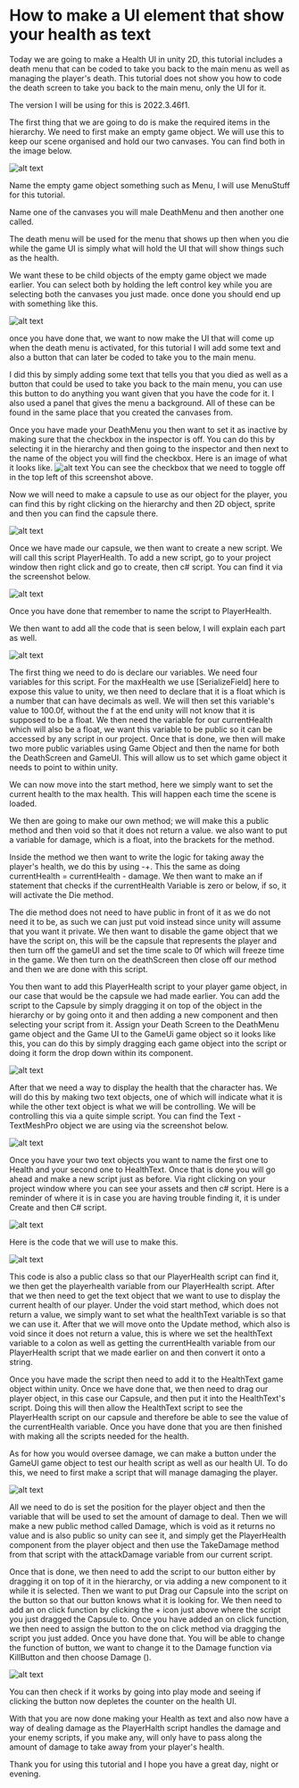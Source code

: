 # How to make a UI element that show your health as text

Today we are going to make a Health UI in unity 2D, this tutorial includes a death menu that can be coded to take you back to the main menu as well as managing the player's death. This tutorial does not show you how to code the death screen to take you back to the main menu, only the UI for it. 

The version I will be using for this is 2022.3.46f1.

The first thing that we are going to do is make the required items in the hierarchy. We need to first make an empty game object. We will use this to keep our scene organised and hold our two canvases. You can find both in the image below.

![alt text](image.png)

Name the empty game object something such as Menu, I will use MenuStuff for this tutorial.

Name one of the canvases you will male DeathMenu and then another one called.

The death menu will be used for the menu that shows up then when you die while the game UI is simply what will hold the UI that will show things such as the health.

We want these to be child objects of the empty game object we made earlier. You can select both by holding the left control key while you are selecting both the canvases you just made. once done you should end up with something like this.

![alt text](image-4.png)

once you have done that, we want to now make the UI that will come up when the death menu is activated, for this tutorial I will add some text and also a button that can later be coded to take you to the main menu. 

I did this by simply adding some text that tells you that you died as well as a button that could be used to take you back to the main menu, you can use this button to do anything you want given that you have the code for it. I also used a panel that gives the menu a background. All of these can be found in the same place that you created the canvases from.

Once you have made your DeathMenu you then want to set it as inactive by making sure that the checkbox in the inspector is off. You can do this by selecting it in the hierarchy and then going to the inspector and then next to the name of the object you will find the checkbox. Here is an image of what it looks like.
![alt text](image-3.png)
You can see the checkbox that we need to toggle off in the top left of this screenshot above.

Now we will need to make a capsule to use as our object for the player, you can find this by right clicking on the hierarchy and then 2D object, sprite and then you can find the capsule there.

![alt text](image-2.png)

Once we have made our capsule, we then want to create a new script. We will call this script PlayerHealth. To add a new script, go to your project window then right click and go to create, then c# script. You can find it via the screenshot below. 

![alt text](image-5.png)

Once you have done that remember to name the script to PlayerHealth.

We then want to add all the code that is seen below, I will explain each part as well.

![alt text](image-7.png)

The first thing we need to do is declare our variables. We need four variables for this script. For the maxHealth we use [SerializeField] here to expose this value to unity, we then need to declare that it is a float which is a number that can have decimals as well. We will then set this variable's value to 100.0f, without the f at the end unity will not know that it is supposed to be a float. We then need the variable for our currentHealth which will also be a float, we want this variable to be public so it can be accessed by any script in our project. Once that is done, we then will make two more public variables using Game Object and then the name for both the DeathScreen and GameUI. This will allow us to set which game object it needs to point to within unity. 

We can now move into the start method, here we simply want to set the current health to the max health. This will happen each time the scene is loaded.

We then are going to make our own method; we will make this a public method and then void so that it does not return a value. we also want to put a variable for damage, which is a float, into the brackets for the method. 

Inside the method we then want to write the logic for taking away the player's health, we do this by using -+. This the same as doing currentHealth = currentHealth - damage. We then want to make an if statement that checks if the currentHealth Variable is zero or below, if so, it will activate the Die method.

The die method does not need to have public in front of it as we do not need it to be, as such we can just put void instead since unity will assume that you want it private. We then want to disable the game object that we have the script on, this will be the capsule that represents the player and then turn off the gameUI and set the time scale to 0f which will freeze time in the game. We then turn on the deathScreen then close off our method and then we are done with this script.

You then want to add this PlayerHealth script to your player game object, in our case that would be the capsule we had made earlier. You can add the script to the Capsule by simply dragging it on top of the object in the hierarchy or by going onto it and then adding a new component and then selecting your script from it. Assign your Death Screen to the DeathMenu game object and the Game UI to the GameUi game object so it looks like this, you can do this by simply dragging each game object into the script or doing it form the drop down within its component.

![alt text](image-6.png)

After that we need a way to display the health that the character has. We will do this by making two text objects, one of which will indicate what it is while the other text object is what we will be controlling. We will be controlling this via a quite simple script. You can find the Text - TextMeshPro object we are using via the screenshot below.

![alt text](image-9.png)

Once you have your two text objects you want to name the first one to Health and your second one to HealthText. Once that is done you will go ahead and make a new script just as before. Via right clicking on your project window where you can see your assets and then c# script. Here is a reminder of where it is in case you are having trouble finding it, it is under Create and then C# script.

![alt text](image-5.png)

Here is the code that we will use to make this.

![alt text](image-8.png)

This code is also a public class so that our PlayerHealth script can find it, we then get the playerhealth variable from our PlayerHealth script. After that we then need to get the text object that we want to use to display the current health of our player. Under the void start method, which does not return a value, we simply want to set what the healthText variable is so that we can use it. After that we will move onto the Update method, which also is void since it does not return a value, this is where we set the healthText variable to a colon as well as getting the currentHealth variable from our PlayerHealth script that we made earlier on and then convert it onto a string.

Once you have made the script then need to add it to the HealthText game object within unity. Once we have done that, we then need to drag our player object, in this case our Capsule, and then put it into the HealthText's script. Doing this will then allow the HealthText script to see the PlayerHealth script on our capsule and therefore be able to see the value of the currentHealth variable. Once you have done that you are then finished with making all the scripts needed for the health.

As for how you would oversee damage, we can make a button under the GameUI game object to test our health script as well as our health UI. To do this, we need to first make a script that will manage damaging the player. 

![alt text](image-11.png)

All we need to do is set the position for the player object and then the variable that will be used to set the amount of damage to deal. Then we will make a new public method called Damage, which is void as it returns no value and is also public so unity can see it, and simply get the PlayerHealth component from the player object and then use the TakeDamage method from that script with the attackDamage variable from our current script.

Once that is done, we then need to add the script to our button either by dragging it on top of it in the hierarchy, or via adding a new component to it while it is selected. Then we want to put Drag our Capsule into the script on the button so that our button knows what it is looking for. We then need to add an on click function by clicking the + icon just above where the script you just dragged the Capsule to. Once you have added an on click function, we then need to assign the button to the on click method via dragging the script you just added. Once you have done that. You will be able to change the function of button, we want to change it to the Damage function via KillButton and then choose Damage ().

![alt text](image-10.png)

You can then check if it works by going into play mode and seeing if clicking the button now depletes the counter on the health UI.

With that you are now done making your Health as text and also now have a way of dealing damage as the PlayerHalth script handles the damage and your enemy scripts, if you make any, will only have to pass along the amount of damage to take away from your player's health.

Thank you for using this tutorial and I hope you have a great day, night or evening.
